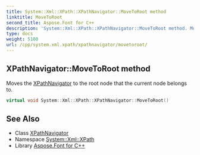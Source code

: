```yaml
---
title: System::Xml::XPath::XPathNavigator::MoveToRoot method
linktitle: MoveToRoot
second_title: Aspose.Font for C++
description: 'System::Xml::XPath::XPathNavigator::MoveToRoot method. Moves the XPathNavigator to the root node that the current node belongs to in C++.'
type: docs
weight: 5100
url: /cpp/system.xml.xpath/xpathnavigator/movetoroot/
---
```

## XPathNavigator::MoveToRoot method


Moves the [XPathNavigator](../) to the root node that the current node belongs to.

```cpp
virtual void System::Xml::XPath::XPathNavigator::MoveToRoot()
```

## See Also

* Class [XPathNavigator](../)
* Namespace [System::Xml::XPath](../../)
* Library [Aspose.Font for C++](../../../)
